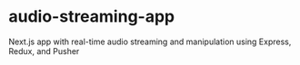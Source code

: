 # audio-streaming-app
Next.js app with real-time audio streaming and manipulation using Express,  Redux, and Pusher
